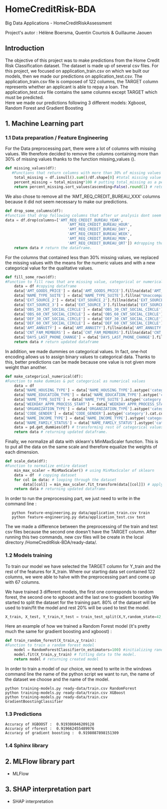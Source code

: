 # HomeCreditRisk-BDA
Big Data Applications - HomeCreditRiskAssessment

Project's autor : Hélène Boersma, Quentin Courtois & Guillaume Jaouen

## Introduction

The objective of this project was to make predictions from the Home Credit Risk Classification dataset. The dataset is made up of several csv files. For this project, we focused on application_train.csv on which we built our models, then we made our predictions on application_test.csv. The application_train.csv file is composed of 122 columns, the TARGET column represents whether an applicant is able to repay a loan. The application_test.csv file contains the same columns except TARGET which must be predicted. <br>
Here we made our predictions following 3 different models: Xgboost, Random Forest and Gradient Boosting

## 1. Machine Learning part

### 1.1  Data preparation / Feature Engineering

For the Data preprocessing part, there were a lot of columns with missing values. We therefore decided to remove the columns containing more than 30% of missing values thanks to the function missing_values (). <br>

```python
def missing_values(df):
   #Functions that return columns with more than 30% of missing values
    total_missing = df.isnull().sum()/df.shape[0] #total missing value of df
    percent_missing = total_missing*100 # putting total_missing as a percentage
    return percent_missing.sort_values(ascending=False).round(1) # return every column that are missing 30% sorted by descending.
```

We also chose to remove all the ‘AMT_REQ_CREDIT_BUREAU_XXX’ columns because it did not seem necessary to make our predictions. <br>

```python
def drop_some_columns(df):
#function that drop following columns that after ur analysis dont seem relevant.
data = df.drop(columns=['AMT_REQ_CREDIT_BUREAU_YEAR',
                            'AMT_REQ_CREDIT_BUREAU_HOUR',
                            'AMT_REQ_CREDIT_BUREAU_DAY',
                            'AMT_REQ_CREDIT_BUREAU_WEEK',
                            'AMT_REQ_CREDIT_BUREAU_MON',
                            'AMT_REQ_CREDIT_BUREAU_QRT']) #dropping those columns in the dataframe df
    return data # return the dataframe.
```
For the columns that contained less than 30% missing values, we replaced the missing values with the means for the numeric values and with a new categorical value for the qualitative values. <br>

```python
def fill_some_rows(df):
#Function to fill rows that are missing value, categorical or numerical.
    data = df #copying dataframe
    data['AMT_GOODS_PRICE'] = data['AMT_GOODS_PRICE'].fillna(data['AMT_GOODS_PRICE'].mean()) # filling with means
    data['NAME_TYPE_SUITE'] = data['NAME_TYPE_SUITE'].fillna("Unaccompanied") # filling with Unacompannied
    data['EXT_SOURCE_2'] = data['EXT_SOURCE_2'].fillna(data['EXT_SOURCE_2'].mean()) # filling with mean
    data['EXT_SOURCE_3'] = data['EXT_SOURCE_3'].fillna(data['EXT_SOURCE_3'].mean()) # filling with mean
    data['OBS_30_CNT_SOCIAL_CIRCLE'] = data['OBS_30_CNT_SOCIAL_CIRCLE'].fillna(data['OBS_30_CNT_SOCIAL_CIRCLE'].mean()) # filling with mean
    data['OBS_60_CNT_SOCIAL_CIRCLE'] = data['OBS_60_CNT_SOCIAL_CIRCLE'].fillna(data['OBS_60_CNT_SOCIAL_CIRCLE'].mean()) # filling with mean
    data['DEF_30_CNT_SOCIAL_CIRCLE'] = data['DEF_30_CNT_SOCIAL_CIRCLE'].fillna(data['DEF_30_CNT_SOCIAL_CIRCLE'].mean()) # filling with mean
    data['DEF_60_CNT_SOCIAL_CIRCLE'] = data['DEF_60_CNT_SOCIAL_CIRCLE'].fillna(data['DEF_60_CNT_SOCIAL_CIRCLE'].mean()) # filling with mean
    data['AMT_ANNUITY'] = data['AMT_ANNUITY'].fillna(data['AMT_ANNUITY'].mean()) # filling with mean
    data['CNT_FAM_MEMBERS'] = data['CNT_FAM_MEMBERS'].fillna(data['CNT_FAM_MEMBERS'].mean()) # filling with mean
    data['DAYS_LAST_PHONE_CHANGE'] = data['DAYS_LAST_PHONE_CHANGE'].fillna(data['DAYS_LAST_PHONE_CHANGE'].mean()) # filling with mean
    return data # return updated dataframe
```

In addition, we made dummies on categorical values. In fact, one-hot encoding allows us to assign binary values to categorical data. Thanks to this, better predictions can be made because one value is not given more weight than another. <br>

```python
def make_categorical_numerical(df):
#Function to make dummies & put categorical as numerical values
    data = df
    data['NAME_HOUSING_TYPE'] = data['NAME_HOUSING_TYPE'].astype('category').cat.codes # category to numerical in same column
    data['NAME_EDUCATION_TYPE'] = data['NAME_EDUCATION_TYPE'].astype('category').cat.codes # category to numerical in same column
    data['NAME_TYPE_SUITE'] = data['NAME_TYPE_SUITE'].astype('category').cat.codes # category to numerical in same column
    data['WEEKDAY_APPR_PROCESS_START'] = data['WEEKDAY_APPR_PROCESS_START'].astype('category').cat.codes # category to numerical in same column
    data['ORGANIZATION_TYPE'] = data['ORGANIZATION_TYPE'].astype('category').cat.codes # category to numerical in same column
    data['CODE_GENDER'] = data['CODE_GENDER'].astype('category').cat.codes # category to numerical in same column
    data['NAME_INCOME_TYPE'] = data['NAME_INCOME_TYPE'].astype('category').cat.codes # category to numerical in same column
    data['NAME_FAMILY_STATUS'] = data['NAME_FAMILY_STATUS'].astype('category').cat.codes # category to numerical in same column
    data = pd.get_dummies(df) # transforming rest of categorical values as dummies
    return data # returning updated dataframe.
```

Finally, we normalize all data with sklearn's MinMaxScaler function. This is to put all the data on the same scale and therefore equalize the weights of each dimension. <br> 
```python
def scale_data(df):
#Function to normalize entire dataset
    min_max_scaler = MinMaxScaler() # using MinMaxScaler of sklearn
    data = df  # copying dataset
    for col in data: # looping through the dataset
        data[[col]] = min_max_scaler.fit_transform(data[[col]]) # applying normalization to each column.
    return data # returning updated dataframe
```

In order to run the preprocessing part, we just need to write in the command line : 
```
   python feature-engineering.py data/application_train.csv train
   python feature-engineering.py data/application_test.csv test
```
The we made a difference between the preprocessing of the train and test csv files because the second one doesn't have the TARGET column. 
After running this two commands, new csv files will be create in the local directory /HomeCreditRisk-BDA/ready-data/. 

### 1.2 Models training 

To train our model we have selected the TARGET column for Y_train and the rest of the features for X_train. Where our starting data set contained 122 columns, we were able to halve with the preprocessing part and come up with 67 columns.

We have trained 3 different models, the first one corresponds to random forest, the second one to xgboost and the last one to gradient boosting
We started to split the dataset for the training part. 80% of the dataset will be used to train/fit the model and rest 20% will be used to test the model.

```python
X_train, X_test, Y_train,Y_test = train_test_split(X,Y,random_state=42,test_size=0.2)
```

Here an example of how we trained a Random Forest model (it's pretty much the same for gradient boosting and xgboost) :

```python
def train_random_forest(X_train,y_train):
#Function to train a random forest model
    model = RandomForestClassifier(n_estimators=100) #initializing randomforest classifier with n_estimators = 100
    model.fit(X_train,y_train) # fitting data to the model.
    return model # returning created model
```


In order to train a model of our choice, we need to write in the windows command line the name of the python script we want to run, the name of the dataset we choose and the name of the model. 

```
python training-models.py ready-data/train.csv RandomForest
python training-models.py ready-data/train.csv XGBoost
python training-models.py ready-data/train.csv GradientBoostingClassifier
```

### 1.3 Predictions

```
Accuracy of XGBOOST :  0.919386046209128
Accuracy of rforest :  0.919662455489976
Accuracy of gradient boosting :  0.9198087898151309
```

### 1.4 Sphinx library


## 2. MLFlow library part

- MLFlow

## 3. SHAP interpretation part

- SHAP interpretation
